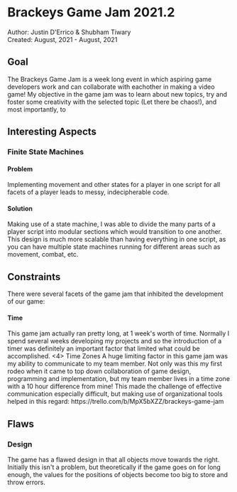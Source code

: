 <h1> Brackeys Game Jam 2021.2 </h1>
Author: Justin D'Errico & Shubham Tiwary <br>
Created: August, 2021 - August, 2021 <br>

<h2> Goal </h2>
The Brackeys Game Jam is a week long event in which aspiring game developers work and can collaborate with eachother in making a video game! My objective in the game jam was to learn about new topics, try and foster some creativity with the selected topic (Let there be chaos!), and most importantly, to 
 
<h2> Interesting Aspects </h2>
<h3> Finite State Machines </h3>
<h4> Problem </h4>
Implementing movement and other states for a  player in one script for all facets of a player leads to messy, indecipherable code.
<h4> Solution </h4>
Making use of a state machine, I was able to divide the many parts of a player script into modular sections which would transition to one another. This design is much more scalable than having everything in one script, as you can have multiple state machines running for different areas such as movement, combat, etc. <br>

<h2> Constraints </h2>
There were several facets of the game jam that inhibited the development of our game:
<h4> Time </h4>
This game jam actually ran pretty long, at 1 week's worth of time. Normally I spend several weeks developing my projects and so the introduction of a timer was definitely an important factor that limited what could be accomplished.
<4> Time Zones </4> 
A huge limiting factor in this game jam was my ability to communicate to my team member. Not only was this my first rodeo when it came to top down collaboration of game design, programming and implementation, but my team member lives in a time zone with a 10 hour difference from mine! This made the challenge of effective communication especially difficult, but making use of organizational tools helped in this regard: https://trello.com/b/MpX5bXZZ/brackeys-game-jam

<h2> Flaws </h2>
<h3> Design </h3>
The game has a flawed design in that all objects move towards the right. Initially this isn't a problem, but theoretically if the game goes on for long enough, the values for the positions of objects become too big to store and throw errors.
